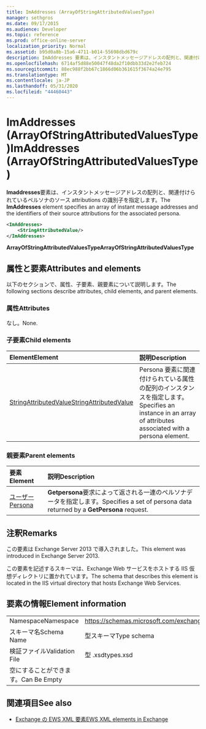 ```yaml
---
title: ImAddresses (ArrayOfStringAttributedValuesType)
manager: sethgros
ms.date: 09/17/2015
ms.audience: Developer
ms.topic: reference
ms.prod: office-online-server
localization_priority: Normal
ms.assetid: b95d0a8b-15a6-4711-b014-55698dbd679c
description: ImAddresses 要素は、インスタントメッセージアドレスの配列と、関連付けられているペルソナのソース attributions の識別子を指定します。
ms.openlocfilehash: 6714af5d88e50047f48da2f10dbb33d2e2feb724
ms.sourcegitcommit: 88ec988f2bb67c1866d06b361615f3674a24e795
ms.translationtype: MT
ms.contentlocale: ja-JP
ms.lasthandoff: 05/31/2020
ms.locfileid: "44460443"
---
```

# <a name="imaddresses-arrayofstringattributedvaluestype"></a><span data-ttu-id="f851e-103">ImAddresses (ArrayOfStringAttributedValuesType)</span><span class="sxs-lookup"><span data-stu-id="f851e-103">ImAddresses (ArrayOfStringAttributedValuesType)</span></span>

<span data-ttu-id="f851e-104">**Imaddresses**要素は、インスタントメッセージアドレスの配列と、関連付けられているペルソナのソース attributions の識別子を指定します。</span><span class="sxs-lookup"><span data-stu-id="f851e-104">The **ImAddresses** element specifies an array of instant message addresses and the identifiers of their source attributions for the associated persona.</span></span> 
  
```XML
<ImAddresses>
    <StringAttributedValue/>
</ImAddresses>
```

 <span data-ttu-id="f851e-105">**ArrayOfStringAttributedValuesType**</span><span class="sxs-lookup"><span data-stu-id="f851e-105">**ArrayOfStringAttributedValuesType**</span></span>
## <a name="attributes-and-elements"></a><span data-ttu-id="f851e-106">属性と要素</span><span class="sxs-lookup"><span data-stu-id="f851e-106">Attributes and elements</span></span>

<span data-ttu-id="f851e-107">以下のセクションで、属性、子要素、親要素について説明します。</span><span class="sxs-lookup"><span data-stu-id="f851e-107">The following sections describe attributes, child elements, and parent elements.</span></span>
  
### <a name="attributes"></a><span data-ttu-id="f851e-108">属性</span><span class="sxs-lookup"><span data-stu-id="f851e-108">Attributes</span></span>

<span data-ttu-id="f851e-109">なし。</span><span class="sxs-lookup"><span data-stu-id="f851e-109">None.</span></span>
  
### <a name="child-elements"></a><span data-ttu-id="f851e-110">子要素</span><span class="sxs-lookup"><span data-stu-id="f851e-110">Child elements</span></span>

|<span data-ttu-id="f851e-111">**Element**</span><span class="sxs-lookup"><span data-stu-id="f851e-111">**Element**</span></span>|<span data-ttu-id="f851e-112">**説明**</span><span class="sxs-lookup"><span data-stu-id="f851e-112">**Description**</span></span>|
|:-----|:-----|
|[<span data-ttu-id="f851e-113">StringAttributedValue</span><span class="sxs-lookup"><span data-stu-id="f851e-113">StringAttributedValue</span></span>](stringattributedvalue.md) <br/> |<span data-ttu-id="f851e-114">Persona 要素に関連付けられている属性の配列のインスタンスを指定します。</span><span class="sxs-lookup"><span data-stu-id="f851e-114">Specifies an instance in an array of attributes associated with a persona element.</span></span>  <br/> |
   
### <a name="parent-elements"></a><span data-ttu-id="f851e-115">親要素</span><span class="sxs-lookup"><span data-stu-id="f851e-115">Parent elements</span></span>

|<span data-ttu-id="f851e-116">**要素**</span><span class="sxs-lookup"><span data-stu-id="f851e-116">**Element**</span></span>|<span data-ttu-id="f851e-117">**説明**</span><span class="sxs-lookup"><span data-stu-id="f851e-117">**Description**</span></span>|
|:-----|:-----|
|[<span data-ttu-id="f851e-118">ユーザー</span><span class="sxs-lookup"><span data-stu-id="f851e-118">Persona</span></span>](persona.md) <br/> |<span data-ttu-id="f851e-119">**Getpersona**要求によって返される一連のペルソナデータを指定します。</span><span class="sxs-lookup"><span data-stu-id="f851e-119">Specifies a set of persona data returned by a **GetPersona** request.</span></span>  <br/> |
   
## <a name="remarks"></a><span data-ttu-id="f851e-120">注釈</span><span class="sxs-lookup"><span data-stu-id="f851e-120">Remarks</span></span>

<span data-ttu-id="f851e-121">この要素は Exchange Server 2013 で導入されました。</span><span class="sxs-lookup"><span data-stu-id="f851e-121">This element was introduced in Exchange Server 2013.</span></span>
  
<span data-ttu-id="f851e-122">この要素を記述するスキーマは、Exchange Web サービスをホストする IIS 仮想ディレクトリに置かれています。</span><span class="sxs-lookup"><span data-stu-id="f851e-122">The schema that describes this element is located in the IIS virtual directory that hosts Exchange Web Services.</span></span>
  
## <a name="element-information"></a><span data-ttu-id="f851e-123">要素の情報</span><span class="sxs-lookup"><span data-stu-id="f851e-123">Element information</span></span>

|||
|:-----|:-----|
|<span data-ttu-id="f851e-124">Namespace</span><span class="sxs-lookup"><span data-stu-id="f851e-124">Namespace</span></span>  <br/> |https://schemas.microsoft.com/exchange/services/2006/types  <br/> |
|<span data-ttu-id="f851e-125">スキーマ名</span><span class="sxs-lookup"><span data-stu-id="f851e-125">Schema Name</span></span>  <br/> |<span data-ttu-id="f851e-126">型スキーマ</span><span class="sxs-lookup"><span data-stu-id="f851e-126">Type schema</span></span>  <br/> |
|<span data-ttu-id="f851e-127">検証ファイル</span><span class="sxs-lookup"><span data-stu-id="f851e-127">Validation File</span></span>  <br/> |<span data-ttu-id="f851e-128">型 .xsd</span><span class="sxs-lookup"><span data-stu-id="f851e-128">types.xsd</span></span>  <br/> |
|<span data-ttu-id="f851e-129">空にすることができます。</span><span class="sxs-lookup"><span data-stu-id="f851e-129">Can Be Empty</span></span>  <br/> ||
   
## <a name="see-also"></a><span data-ttu-id="f851e-130">関連項目</span><span class="sxs-lookup"><span data-stu-id="f851e-130">See also</span></span>



- [<span data-ttu-id="f851e-131">Exchange の EWS XML 要素</span><span class="sxs-lookup"><span data-stu-id="f851e-131">EWS XML elements in Exchange</span></span>](ews-xml-elements-in-exchange.md)

